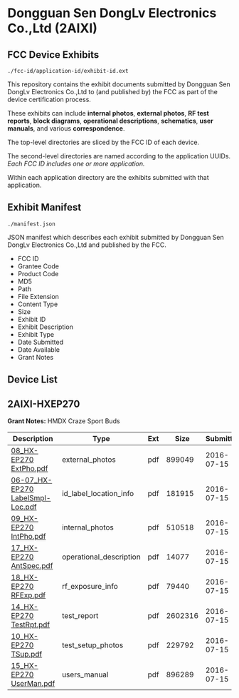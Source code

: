 # Dongguan Sen DongLv Electronics Co.,Ltd (2AIXI)
## FCC Device Exhibits

```
./fcc-id/application-id/exhibit-id.ext
```

This repository contains the exhibit documents submitted by Dongguan Sen DongLv Electronics Co.,Ltd to (and published by) the FCC as part of the device certification process.

These exhibits can include **internal photos**, **external photos**, **RF test reports**, **block diagrams**, **operational descriptions**, **schematics**, **user manuals**, and various **correspondence**.

The top-level directories are sliced by the FCC ID of each device.

The second-level directories are named according to the application UUIDs. *Each FCC ID includes one or more application.*

Within each application directory are the exhibits submitted with that application. 

## Exhibit Manifest

```
./manifest.json
```

JSON manifest which describes each exhibit submitted by Dongguan Sen DongLv Electronics Co.,Ltd and published by the FCC.

- FCC ID
- Grantee Code
- Product Code
- MD5
- Path
- File Extension
- Content Type
- Size
- Exhibit ID
- Exhibit Description
- Exhibit Type
- Date Submitted
- Date Available
- Grant Notes

## Device List
## 2AIXI-HXEP270
**Grant Notes:** HMDX Craze Sport Buds

| Description | Type | Ext | Size | Submitted | Available |
| ----------- | ---- | --- | ---- | --------- | --------- |
| [08_HX-EP270 ExtPho.pdf](2AIXI-HXEP270/b0e2792f27eb484b6028f33b6d077179/3065080.pdf) | external_photos | pdf | 899049 | 2016-07-15 | 2016-07-15 |
| [06-07_HX-EP270 LabelSmpl-Loc.pdf](2AIXI-HXEP270/b0e2792f27eb484b6028f33b6d077179/3065079.pdf) | id_label_location_info | pdf | 181915 | 2016-07-15 | 2016-07-15 |
| [09_HX-EP270 IntPho.pdf](2AIXI-HXEP270/b0e2792f27eb484b6028f33b6d077179/3065081.pdf) | internal_photos | pdf | 510518 | 2016-07-15 | 2016-07-15 |
| [17_HX-EP270 AntSpec.pdf](2AIXI-HXEP270/b0e2792f27eb484b6028f33b6d077179/3065089.pdf) | operational_description | pdf | 14077 | 2016-07-15 | 2016-07-15 |
| [18_HX-EP270 RFExp.pdf](2AIXI-HXEP270/b0e2792f27eb484b6028f33b6d077179/3065090.pdf) | rf_exposure_info | pdf | 79440 | 2016-07-15 | 2016-07-15 |
| [14_HX-EP270 TestRpt.pdf](2AIXI-HXEP270/b0e2792f27eb484b6028f33b6d077179/3065086.pdf) | test_report | pdf | 2602316 | 2016-07-15 | 2016-07-15 |
| [10_HX-EP270 TSup.pdf](2AIXI-HXEP270/b0e2792f27eb484b6028f33b6d077179/3065082.pdf) | test_setup_photos | pdf | 229792 | 2016-07-15 | 2016-07-15 |
| [15_HX-EP270 UserMan.pdf](2AIXI-HXEP270/b0e2792f27eb484b6028f33b6d077179/3065087.pdf) | users_manual | pdf | 896289 | 2016-07-15 | 2016-07-15 |
